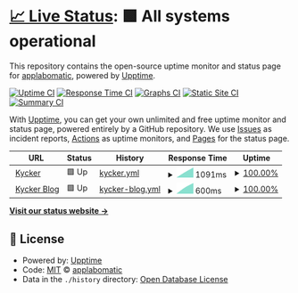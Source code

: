 # [📈 Live Status](https://kycker.siteuptimely.com): <!--live status--> **🟩 All systems operational**

This repository contains the open-source uptime monitor and status page for [applabomatic](applabomatic.com), powered by [Upptime](https://github.com/upptime/upptime).

[![Uptime CI](https://github.com/applabomatic/kycker/workflows/Uptime%20CI/badge.svg)](https://github.com/applabomatic/kycker/actions?query=workflow%3A%22Uptime+CI%22)
[![Response Time CI](https://github.com/applabomatic/kycker/workflows/Response%20Time%20CI/badge.svg)](https://github.com/applabomatic/kycker/actions?query=workflow%3A%22Response+Time+CI%22)
[![Graphs CI](https://github.com/applabomatic/kycker/workflows/Graphs%20CI/badge.svg)](https://github.com/applabomatic/kycker/actions?query=workflow%3A%22Graphs+CI%22)
[![Static Site CI](https://github.com/applabomatic/kycker/workflows/Static%20Site%20CI/badge.svg)](https://github.com/applabomatic/kycker/actions?query=workflow%3A%22Static+Site+CI%22)
[![Summary CI](https://github.com/applabomatic/kycker/workflows/Summary%20CI/badge.svg)](https://github.com/applabomatic/kycker/actions?query=workflow%3A%22Summary+CI%22)

With [Upptime](https://upptime.js.org), you can get your own unlimited and free uptime monitor and status page, powered entirely by a GitHub repository. We use [Issues](https://github.com/applabomatic/kycker/issues) as incident reports, [Actions](https://github.com/applabomatic/kycker/actions) as uptime monitors, and [Pages](https://kycker.siteuptimely.com) for the status page.

<!--start: status pages-->
<!-- This summary is generated by Upptime (https://github.com/upptime/upptime) -->
<!-- Do not edit this manually, your changes will be overwritten -->
<!-- prettier-ignore -->
| URL | Status | History | Response Time | Uptime |
| --- | ------ | ------- | ------------- | ------ |
| <img alt="" src="https://favicons.githubusercontent.com/kycker.net" height="13"> [Kycker](https://kycker.net/) | 🟩 Up | [kycker.yml](https://github.com/applabomatic/kycker/commits/HEAD/history/kycker.yml) | <details><summary><img alt="Response time graph" src="./graphs/kycker/response-time-week.png" height="20"> 1091ms</summary><br><a href="https://kycker.siteuptimely.com/history/kycker"><img alt="Response time 1187" src="https://img.shields.io/endpoint?url=https%3A%2F%2Fraw.githubusercontent.com%2Fapplabomatic%2Fkycker%2FHEAD%2Fapi%2Fkycker%2Fresponse-time.json"></a><br><a href="https://kycker.siteuptimely.com/history/kycker"><img alt="24-hour response time 1424" src="https://img.shields.io/endpoint?url=https%3A%2F%2Fraw.githubusercontent.com%2Fapplabomatic%2Fkycker%2FHEAD%2Fapi%2Fkycker%2Fresponse-time-day.json"></a><br><a href="https://kycker.siteuptimely.com/history/kycker"><img alt="7-day response time 1091" src="https://img.shields.io/endpoint?url=https%3A%2F%2Fraw.githubusercontent.com%2Fapplabomatic%2Fkycker%2FHEAD%2Fapi%2Fkycker%2Fresponse-time-week.json"></a><br><a href="https://kycker.siteuptimely.com/history/kycker"><img alt="30-day response time 1124" src="https://img.shields.io/endpoint?url=https%3A%2F%2Fraw.githubusercontent.com%2Fapplabomatic%2Fkycker%2FHEAD%2Fapi%2Fkycker%2Fresponse-time-month.json"></a><br><a href="https://kycker.siteuptimely.com/history/kycker"><img alt="1-year response time 1187" src="https://img.shields.io/endpoint?url=https%3A%2F%2Fraw.githubusercontent.com%2Fapplabomatic%2Fkycker%2FHEAD%2Fapi%2Fkycker%2Fresponse-time-year.json"></a></details> | <details><summary><a href="https://kycker.siteuptimely.com/history/kycker">100.00%</a></summary><a href="https://kycker.siteuptimely.com/history/kycker"><img alt="All-time uptime 99.91%" src="https://img.shields.io/endpoint?url=https%3A%2F%2Fraw.githubusercontent.com%2Fapplabomatic%2Fkycker%2FHEAD%2Fapi%2Fkycker%2Fuptime.json"></a><br><a href="https://kycker.siteuptimely.com/history/kycker"><img alt="24-hour uptime 100.00%" src="https://img.shields.io/endpoint?url=https%3A%2F%2Fraw.githubusercontent.com%2Fapplabomatic%2Fkycker%2FHEAD%2Fapi%2Fkycker%2Fuptime-day.json"></a><br><a href="https://kycker.siteuptimely.com/history/kycker"><img alt="7-day uptime 100.00%" src="https://img.shields.io/endpoint?url=https%3A%2F%2Fraw.githubusercontent.com%2Fapplabomatic%2Fkycker%2FHEAD%2Fapi%2Fkycker%2Fuptime-week.json"></a><br><a href="https://kycker.siteuptimely.com/history/kycker"><img alt="30-day uptime 99.75%" src="https://img.shields.io/endpoint?url=https%3A%2F%2Fraw.githubusercontent.com%2Fapplabomatic%2Fkycker%2FHEAD%2Fapi%2Fkycker%2Fuptime-month.json"></a><br><a href="https://kycker.siteuptimely.com/history/kycker"><img alt="1-year uptime 99.91%" src="https://img.shields.io/endpoint?url=https%3A%2F%2Fraw.githubusercontent.com%2Fapplabomatic%2Fkycker%2FHEAD%2Fapi%2Fkycker%2Fuptime-year.json"></a></details>
| <img alt="" src="https://favicons.githubusercontent.com/blog.kycker.net" height="13"> [Kycker Blog](https://blog.kycker.net/) | 🟩 Up | [kycker-blog.yml](https://github.com/applabomatic/kycker/commits/HEAD/history/kycker-blog.yml) | <details><summary><img alt="Response time graph" src="./graphs/kycker-blog/response-time-week.png" height="20"> 600ms</summary><br><a href="https://kycker.siteuptimely.com/history/kycker-blog"><img alt="Response time 704" src="https://img.shields.io/endpoint?url=https%3A%2F%2Fraw.githubusercontent.com%2Fapplabomatic%2Fkycker%2FHEAD%2Fapi%2Fkycker-blog%2Fresponse-time.json"></a><br><a href="https://kycker.siteuptimely.com/history/kycker-blog"><img alt="24-hour response time 759" src="https://img.shields.io/endpoint?url=https%3A%2F%2Fraw.githubusercontent.com%2Fapplabomatic%2Fkycker%2FHEAD%2Fapi%2Fkycker-blog%2Fresponse-time-day.json"></a><br><a href="https://kycker.siteuptimely.com/history/kycker-blog"><img alt="7-day response time 600" src="https://img.shields.io/endpoint?url=https%3A%2F%2Fraw.githubusercontent.com%2Fapplabomatic%2Fkycker%2FHEAD%2Fapi%2Fkycker-blog%2Fresponse-time-week.json"></a><br><a href="https://kycker.siteuptimely.com/history/kycker-blog"><img alt="30-day response time 602" src="https://img.shields.io/endpoint?url=https%3A%2F%2Fraw.githubusercontent.com%2Fapplabomatic%2Fkycker%2FHEAD%2Fapi%2Fkycker-blog%2Fresponse-time-month.json"></a><br><a href="https://kycker.siteuptimely.com/history/kycker-blog"><img alt="1-year response time 704" src="https://img.shields.io/endpoint?url=https%3A%2F%2Fraw.githubusercontent.com%2Fapplabomatic%2Fkycker%2FHEAD%2Fapi%2Fkycker-blog%2Fresponse-time-year.json"></a></details> | <details><summary><a href="https://kycker.siteuptimely.com/history/kycker-blog">100.00%</a></summary><a href="https://kycker.siteuptimely.com/history/kycker-blog"><img alt="All-time uptime 100.00%" src="https://img.shields.io/endpoint?url=https%3A%2F%2Fraw.githubusercontent.com%2Fapplabomatic%2Fkycker%2FHEAD%2Fapi%2Fkycker-blog%2Fuptime.json"></a><br><a href="https://kycker.siteuptimely.com/history/kycker-blog"><img alt="24-hour uptime 100.00%" src="https://img.shields.io/endpoint?url=https%3A%2F%2Fraw.githubusercontent.com%2Fapplabomatic%2Fkycker%2FHEAD%2Fapi%2Fkycker-blog%2Fuptime-day.json"></a><br><a href="https://kycker.siteuptimely.com/history/kycker-blog"><img alt="7-day uptime 100.00%" src="https://img.shields.io/endpoint?url=https%3A%2F%2Fraw.githubusercontent.com%2Fapplabomatic%2Fkycker%2FHEAD%2Fapi%2Fkycker-blog%2Fuptime-week.json"></a><br><a href="https://kycker.siteuptimely.com/history/kycker-blog"><img alt="30-day uptime 100.00%" src="https://img.shields.io/endpoint?url=https%3A%2F%2Fraw.githubusercontent.com%2Fapplabomatic%2Fkycker%2FHEAD%2Fapi%2Fkycker-blog%2Fuptime-month.json"></a><br><a href="https://kycker.siteuptimely.com/history/kycker-blog"><img alt="1-year uptime 100.00%" src="https://img.shields.io/endpoint?url=https%3A%2F%2Fraw.githubusercontent.com%2Fapplabomatic%2Fkycker%2FHEAD%2Fapi%2Fkycker-blog%2Fuptime-year.json"></a></details>

<!--end: status pages-->

[**Visit our status website →**](https://kycker.siteuptimely.com)

## 📄 License

- Powered by: [Upptime](https://github.com/upptime/upptime)
- Code: [MIT](./LICENSE) © [applabomatic](applabomatic.com)
- Data in the `./history` directory: [Open Database License](https://opendatacommons.org/licenses/odbl/1-0/)
